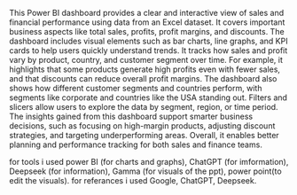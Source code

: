 This Power BI dashboard provides a clear and interactive view of sales and financial performance using data from an Excel dataset.
It covers important business aspects like total sales, profits, profit margins, and discounts. The dashboard includes visual elements
such as bar charts, line graphs, and KPI cards to help users quickly understand trends. It tracks how sales and profit vary by product,
country, and customer segment over time. For example, it highlights that some products generate high profits even with fewer sales, and
that discounts can reduce overall profit margins. The dashboard also shows how different customer segments and countries perform, with
segments like corporate and countries like the USA standing out. Filters and slicers allow users to explore the data by segment, region,
or time period. The insights gained from this dashboard support smarter business decisions, such as focusing on high-margin products,
adjusting discount strategies, and targeting underperforming areas. Overall, it enables better planning and performance tracking for both sales and finance teams.

for tools i used power BI (for charts and graphs), ChatGPT (for imformation), Deepseek (for information), Gamma (for visuals of the ppt), power point(to edit the visuals).
for referances i used Google, ChatGPT, Deepseek.
